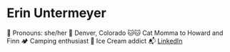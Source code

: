 # Erin Untermeyer
🥳 Pronouns: she/her 📍 Denver, Colorado
🐱🐱 Cat Momma to Howard and Finn 🏕 Camping enthusiast 🍦 Ice Cream addict
📬 [LinkedIn](www.linkedin.com/in/erin-untermeyer)

